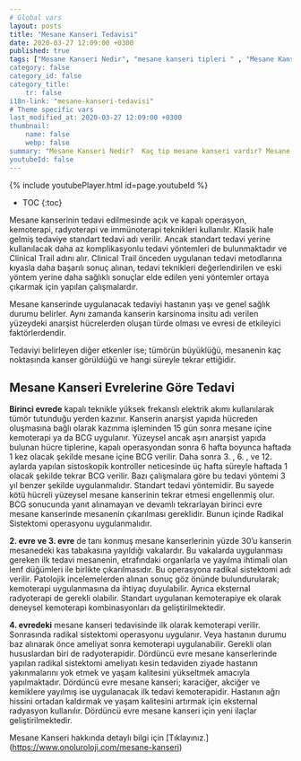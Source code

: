 ```yaml
---
# Global vars
layout: posts
title: "Mesane Kanseri Tedavisi"
date: 2020-03-27 12:09:00 +0300
published: true
tags: ["Mesane Kanseri Nedir", "mesane kanseri tipleri " , "Mesane Kanseri neden olur" , "Mesane kanseri ve sigara", "Mesane Kanseri belirti", "Mesane kanseri teşhis", "Mesane kanseri evre", "Mesane kanseri tedavi", "Mesane kanseri ameliyatı", "Mesane kanseri kapalı ameliyatı" , "Mesane kanseri açık ameliyatı" , "Radikal sistektomi nedir", "Radikal sistektomi ameliyatı", "Radikal sistektomi", "Mesane Kanseri" , Bağırsaktan mesane yapılması", "Yapay mesane" , "Yapay mesane ameliyatı" , "Mesane kanseri radyoterapi" , "Mesane kanseri kemoterapi" , "Mesane kanseri ameliyatı komplikasyonları", " Mesane kanseri yan etkileri"]
category: false
category_id: false
category_title:
    tr: false
i18n-link: "mesane-kanseri-tedavisi"
# Theme specific vars
last_modified_at: 2020-03-27 12:09:00 +0300
thumbnail:
    name: false
    webp: false
summary: "Mesane Kanseri Nedir?  Kaç tip mesane kanseri vardır? Mesane kanseri ve sigara? Mesane Kanseri belirtileri? Mesane kanseri teşhisi? Mesane kanseri evreleri? Mesane kanseri tedavisi, Mesane kanseri ameliyatı, Radikal sistektomi nedir? Radikal sistektomi ameliyatı nasıl yapılır? Bağırsaktan mesane yapılması, Yapay mesane"
youtubeId: false
---
```

{% include youtubePlayer.html id=page.youtubeId %}

* TOC
{:toc}

Mesane kanserinin tedavi edilmesinde açık ve kapalı operasyon, kemoterapi, radyoterapi ve immünoterapi teknikleri kullanılır. Klasik hale gelmiş tedaviye standart tedavi adı verilir. Ancak standart tedavi yerine kullanılacak daha az komplikasyonlu tedavi yöntemleri de bulunmaktadır ve Clinical Trail adını alır. Clinical Trail önceden uygulanan tedavi metodlarına kıyasla daha başarılı sonuç alınan, tedavi teknikleri değerlendirilen ve eski yöntem yerine daha sağlıklı sonuçlar elde edilen yeni yöntemler ortaya çıkarmak için yapılan çalışmalardır.

Mesane kanserinde uygulanacak tedaviyi hastanın yaşı ve genel sağlık durumu belirler. Aynı zamanda kanserin karsinoma insitu adı verilen yüzeydeki anarşist hücrelerden oluşan türde olması ve evresi de etkileyici faktörlerdendir.

Tedaviyi belirleyen diğer etkenler ise; tümörün büyüklüğü, mesanenin kaç noktasında kanser görüldüğü ve hangi süreyle tekrar ettiğidir.

## Mesane Kanseri Evrelerine Göre Tedavi

**Birinci evrede** kapalı teknikle yüksek frekanslı elektrik akımı kullanılarak tümör tutunduğu yerden kazınır. Kanserin anarşist yapıda hücreden oluşmasına bağlı olarak kazınma işleminden 15 gün sonra mesane içine kemoterapi ya da BCG uygulanır. Yüzeysel ancak aşırı anarşist yapıda bulunan hücre tiplerine, kapalı operasyondan sonra 6 hafta boyunca haftada 1 kez olacak şekilde mesane içine BCG verilir. Daha sonra 3. , 6. , ve 12. aylarda yapılan sistoskopik kontroller neticesinde üç hafta süreyle haftada 1 olacak şekilde tekrar BCG verilir. Bazı çalışmalara göre bu tedavi yöntemi 3 yıl benzer şekilde uygulanmalıdır. Standart tedavi yöntemidir. Bu sayede kötü hücreli yüzeysel mesane kanserinin tekrar etmesi engellenmiş olur. BCG sonucunda yanıt alınamayan ve devamlı tekrarlayan birinci evre mesane kanserinde mesanenin çıkarılması gereklidir. Bunun içinde Radikal Sistektomi operasyonu uygulanmalıdır.

**2. evre ve 3. evre** de tanı konmuş mesane kanserlerinin yüzde 30’u kanserin mesanedeki kas tabakasına yayıldığı vakalardır. Bu vakalarda uygulanması gereken ilk tedavi mesanenin, etrafındaki organlarla ve yayılma ihtimali olan lenf düğümleri ile birlikte çıkarılmasıdır. Bu operasyona radikal sistektomi adı verilir. Patolojik incelemelerden alınan sonuç göz önünde bulundurularak; kemoterapi uygulanmasına da ihtiyaç duyulabilir. Ayrıca eksternal radyoterapi de gerekli olabilir. Standart uygulanan kemoterapiye ek olarak deneysel kemoterapi kombinasyonları da geliştirilmektedir.

**4. evredeki** mesane kanseri tedavisinde ilk olarak kemoterapi verilir. Sonrasında radikal sistektomi operasyonu uygulanır. Veya hastanın durumu baz alınarak önce ameliyat sonra kemoterapi uygulanabilir. Gerekli olan hususlardan biri de radyoterapidir. Dördüncü evre mesane kanserlerinde yapılan radikal sistektomi ameliyatı kesin tedaviden ziyade hastanın yakınmalarını yok etmek ve yaşam kalitesini yükseltmek amacıyla yapılmaktadır. Dördüncü evre mesane kanseri; karaciğer, akciğer ve kemiklere yayılmış ise uygulanacak ilk tedavi kemoterapidir. Hastanın ağrı hissini ortadan kaldırmak ve yaşam kalitesini artırmak için eksternal radyasyon kullanılır. Dördüncü evre mesane kanseri için yeni ilaçlar geliştirilmektedir.


Mesane Kanseri hakkında detaylı bilgi için [Tıklayınız.] (https://www.onoluroloji.com/mesane-kanseri)
